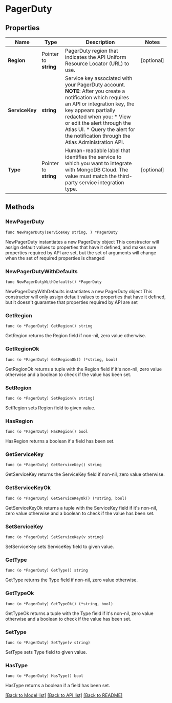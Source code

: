 # PagerDuty

## Properties

Name | Type | Description | Notes
------------ | ------------- | ------------- | -------------
**Region** | Pointer to **string** | PagerDuty region that indicates the API Uniform Resource Locator (URL) to use. | [optional] 
**ServiceKey** | **string** | Service key associated with your PagerDuty account.  **NOTE**: After you create a notification which requires an API or integration key, the key appears partially redacted when you:  * View or edit the alert through the Atlas UI.  * Query the alert for the notification through the Atlas Administration API. | 
**Type** | Pointer to **string** | Human-readable label that identifies the service to which you want to integrate with MongoDB Cloud. The value must match the third-party service integration type. | [optional] 

## Methods

### NewPagerDuty

`func NewPagerDuty(serviceKey string, ) *PagerDuty`

NewPagerDuty instantiates a new PagerDuty object
This constructor will assign default values to properties that have it defined,
and makes sure properties required by API are set, but the set of arguments
will change when the set of required properties is changed

### NewPagerDutyWithDefaults

`func NewPagerDutyWithDefaults() *PagerDuty`

NewPagerDutyWithDefaults instantiates a new PagerDuty object
This constructor will only assign default values to properties that have it defined,
but it doesn't guarantee that properties required by API are set

### GetRegion

`func (o *PagerDuty) GetRegion() string`

GetRegion returns the Region field if non-nil, zero value otherwise.

### GetRegionOk

`func (o *PagerDuty) GetRegionOk() (*string, bool)`

GetRegionOk returns a tuple with the Region field if it's non-nil, zero value otherwise
and a boolean to check if the value has been set.

### SetRegion

`func (o *PagerDuty) SetRegion(v string)`

SetRegion sets Region field to given value.

### HasRegion

`func (o *PagerDuty) HasRegion() bool`

HasRegion returns a boolean if a field has been set.

### GetServiceKey

`func (o *PagerDuty) GetServiceKey() string`

GetServiceKey returns the ServiceKey field if non-nil, zero value otherwise.

### GetServiceKeyOk

`func (o *PagerDuty) GetServiceKeyOk() (*string, bool)`

GetServiceKeyOk returns a tuple with the ServiceKey field if it's non-nil, zero value otherwise
and a boolean to check if the value has been set.

### SetServiceKey

`func (o *PagerDuty) SetServiceKey(v string)`

SetServiceKey sets ServiceKey field to given value.


### GetType

`func (o *PagerDuty) GetType() string`

GetType returns the Type field if non-nil, zero value otherwise.

### GetTypeOk

`func (o *PagerDuty) GetTypeOk() (*string, bool)`

GetTypeOk returns a tuple with the Type field if it's non-nil, zero value otherwise
and a boolean to check if the value has been set.

### SetType

`func (o *PagerDuty) SetType(v string)`

SetType sets Type field to given value.

### HasType

`func (o *PagerDuty) HasType() bool`

HasType returns a boolean if a field has been set.


[[Back to Model list]](../README.md#documentation-for-models) [[Back to API list]](../README.md#documentation-for-api-endpoints) [[Back to README]](../README.md)



